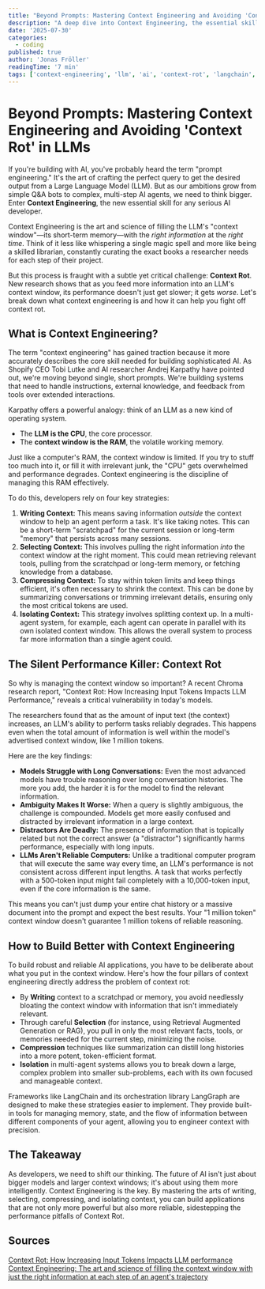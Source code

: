 ```yaml
---
title: "Beyond Prompts: Mastering Context Engineering and Avoiding 'Context Rot' in LLMs"
description: "A deep dive into Context Engineering, the essential skill for building advanced AI agents. Learn the four key strategies and how to combat 'Context Rot'—the performance degradation in LLMs with large context windows."
date: '2025-07-30'
categories:
  - coding
published: true
author: 'Jonas Fröller'
readingTime: '7 min'
tags: ['context-engineering', 'llm', 'ai', 'context-rot', 'langchain', 'rag', 'agent-development', 'prompt-engineering']
---
```


<script>
  import AudioNativePlayer from '$lib/components/AudioNativePlayer.svelte';
</script>

# Beyond Prompts: Mastering Context Engineering and Avoiding 'Context Rot' in LLMs

<AudioNativePlayer />

If you're building with AI, you've probably heard the term "prompt engineering." It's the art of crafting the perfect query to get the desired output from a Large Language Model (LLM). But as our ambitions grow from simple Q&A bots to complex, multi-step AI agents, we need to think bigger. Enter **Context Engineering**, the new essential skill for any serious AI developer.

Context Engineering is the art and science of filling the LLM's "context window"—its short-term memory—with the *right information* at the *right time*. Think of it less like whispering a single magic spell and more like being a skilled librarian, constantly curating the exact books a researcher needs for each step of their project.

But this process is fraught with a subtle yet critical challenge: **Context Rot**. New research shows that as you feed more information into an LLM's context window, its performance doesn't just get slower; it gets *worse*. Let's break down what context engineering is and how it can help you fight off context rot.

## What is Context Engineering?

The term "context engineering" has gained traction because it more accurately describes the core skill needed for building sophisticated AI. As Shopify CEO Tobi Lutke and AI researcher Andrej Karpathy have pointed out, we're moving beyond single, short prompts. We're building systems that need to handle instructions, external knowledge, and feedback from tools over extended interactions.

Karpathy offers a powerful analogy: think of an LLM as a new kind of operating system.
* The **LLM is the CPU**, the core processor.
* The **context window is the RAM**, the volatile working memory.

Just like a computer's RAM, the context window is limited. If you try to stuff too much into it, or fill it with irrelevant junk, the "CPU" gets overwhelmed and performance degrades. Context engineering is the discipline of managing this RAM effectively.

To do this, developers rely on four key strategies:

1.  **Writing Context:** This means saving information *outside* the context window to help an agent perform a task. It's like taking notes. This can be a short-term "scratchpad" for the current session or long-term "memory" that persists across many sessions.
2.  **Selecting Context:** This involves pulling the right information *into* the context window at the right moment. This could mean retrieving relevant tools, pulling from the scratchpad or long-term memory, or fetching knowledge from a database.
3.  **Compressing Context:** To stay within token limits and keep things efficient, it's often necessary to shrink the context. This can be done by summarizing conversations or trimming irrelevant details, ensuring only the most critical tokens are used.
4.  **Isolating Context:** This strategy involves splitting context up. In a multi-agent system, for example, each agent can operate in parallel with its own isolated context window. This allows the overall system to process far more information than a single agent could.

## The Silent Performance Killer: Context Rot

So why is managing the context window so important? A recent Chroma research report, "Context Rot: How Increasing Input Tokens Impacts LLM Performance," reveals a critical vulnerability in today's models.

The researchers found that as the amount of input text (the context) increases, an LLM's ability to perform tasks reliably degrades. This happens even when the total amount of information is well within the model's advertised context window, like 1 million tokens.

Here are the key findings:

* **Models Struggle with Long Conversations:** Even the most advanced models have trouble reasoning over long conversation histories. The more you add, the harder it is for the model to find the relevant information.
* **Ambiguity Makes It Worse:** When a query is slightly ambiguous, the challenge is compounded. Models get more easily confused and distracted by irrelevant information in a large context.
* **Distractors Are Deadly:** The presence of information that is topically related but not the correct answer (a "distractor") significantly harms performance, especially with long inputs.
* **LLMs Aren't Reliable Computers:** Unlike a traditional computer program that will execute the same way every time, an LLM's performance is not consistent across different input lengths. A task that works perfectly with a 500-token input might fail completely with a 10,000-token input, even if the core information is the same.

This means you can't just dump your entire chat history or a massive document into the prompt and expect the best results. Your "1 million token" context window doesn't guarantee 1 million tokens of reliable reasoning.

## How to Build Better with Context Engineering

To build robust and reliable AI applications, you have to be deliberate about what you put in the context window. Here's how the four pillars of context engineering directly address the problem of context rot:

* By **Writing** context to a scratchpad or memory, you avoid needlessly bloating the context window with information that isn't immediately relevant.
* Through careful **Selection** (for instance, using Retrieval Augmented Generation or RAG), you pull in only the most relevant facts, tools, or memories needed for the current step, minimizing the noise.
* **Compression** techniques like summarization can distill long histories into a more potent, token-efficient format.
* **Isolation** in multi-agent systems allows you to break down a large, complex problem into smaller sub-problems, each with its own focused and manageable context.

Frameworks like LangChain and its orchestration library LangGraph are designed to make these strategies easier to implement. They provide built-in tools for managing memory, state, and the flow of information between different components of your agent, allowing you to engineer context with precision.

## The Takeaway

As developers, we need to shift our thinking. The future of AI isn't just about bigger models and larger context windows; it's about using them more intelligently. Context Engineering is the key. By mastering the arts of writing, selecting, compressing, and isolating context, you can build applications that are not only more powerful but also more reliable, sidestepping the performance pitfalls of Context Rot.

<div id="research-sources">

## Sources

[Context Rot: How Increasing Input Tokens Impacts LLM performance](https://research.trychroma.com/context-rot)  
[Context Engineering: The art and science of filling the context window with just the right information at each step of an agent's trajectory](https://blog.langchain.com/context-engineering-for-agents)

</div>
